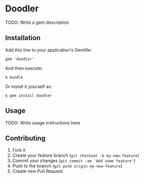 # Doodler

TODO: Write a gem description

## Installation

Add this line to your application's Gemfile:

    gem 'doodler'

And then execute:

    $ bundle

Or install it yourself as:

    $ gem install doodler

## Usage

TODO: Write usage instructions here

## Contributing

1. Fork it
2. Create your feature branch (`git checkout -b my-new-feature`)
3. Commit your changes (`git commit -am 'Add some feature'`)
4. Push to the branch (`git push origin my-new-feature`)
5. Create new Pull Request
